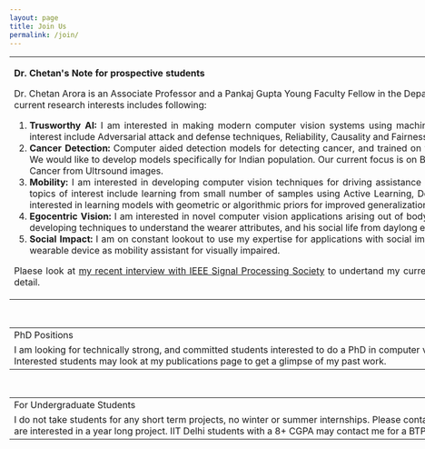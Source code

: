 ```yaml
---
layout: page
title: Join Us
permalink: /join/
---
```


<table style="width:1200" align="center"> <tr><td><div align="justify" class="style-paragraph">

**Dr. Chetan's Note for prospective students**

Dr. Chetan Arora is an Associate Professor and a Pankaj Gupta Young Faculty Fellow in the Department of Computer Science and Engineering at IIT Delhi. My current research interests includes following:
<ol>
	<li><b>Trusworthy AI:</b> I am interested in making modern computer vision systems using machine learning techniques more trustworthy. Specific topics of interest include Adversarial attack and defense techniques, Reliability, Causality and Fairness. </li>
	<li><b>Cancer Detection:</b> Computer aided detection models for detecting cancer, and trained on western population are not successful for Indian population. We would like to develop models specifically for Indian population. Our current focus is on Breast Cancer detection from Mammograms, and Gall Bladder Cancer from Ultrsound images. </li>
	<li><b>Mobility:</b> I am interested in developing computer vision techniques for driving assistance and autonomous driving systems in the Indian context. The topics of interest include learning from small number of samples using Active Learning, Domain Adaptation, or Self Supervised Learning. We are also interested in learning models with geometric or algorithmic priors for improved generalization in unseen scenarios. </li>
	<li><b>Egocentric Vision:</b> I am interested in novel computer vision applications arising out of body worn egocentric cameras. We are specifically interested in developing techniques to understand the wearer attributes, and his social life from daylong egocentric videos. </li>
	<li><b>Social Impact:</b> I am on constant lookout to use my expertise for applications with social impact. My current interest includes developing camera based wearable device as mobility assistant for visually impaired. </li>
</ol>

Plaese look at <A HREF="https://signalprocessingsociety.org/newsletter/2020/08/interview-chetan-arora-associate-professor-iit-delhi-india" target="_blank">my recent interview with IEEE Signal Processing Society</A> to undertand my current research program and future research directions in more detail.

</div></td></tr></table>

<br/>

<table style="width:1200" align="center">
<tr><td>
<div align="justify" class="style-paper-title"> PhD Positions </div>
</td></tr>
<tr><td>
<div align="justify" class="style-paragraph"> 
I am looking for technically strong, and committed students interested to do a PhD in computer vision and machine learning, in any of the topics listed above. Interested students may look at my publications page to get a glimpse of my past work.   
</div>
</td></tr>
</table>

<br/>

<table style="width:1200" align="center">
<tr><td>
<div align="justify" class="style-paper-title"> For Undergraduate Students </div>
</td></tr>
<tr><td>
<div align="justify" class="style-paragraph"> 
I do not take students for any short term projects, no winter or summer internships. Please contact me only if you have exceptional academic credentials and are interested in a year long project. IIT Delhi students with a 8+ CGPA may contact me for a BTP or an MTP. 
</div>
</td></tr>
</table>

<br/>